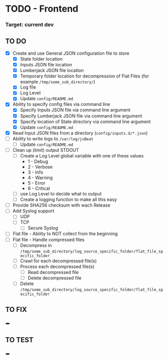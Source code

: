 # TODO - Frontend

### Target: current dev

## TO DO
- [x] Create and use General JSON configuration file to store
  - [x] State folder location
  - [x] Inputs JSON file location
  - [x] Lumberjack JSON file location
  - [x] Temporary folder location for decompression of Flat Files (for example `/tmp/some_sub_directory/`)
  - [x] Log file
  - [x] Log Level
  - [x] Update `config/README.md`
- [x] Ability to specify config files via command line
  - [x] Specify Inputs JSON file via command line argument
  - [x] Specify Lumberjack JSON file via command line argument
  - [x] Specify location of State directory via command line argument
  - [x] Update `config/README.md`
- [x] Read Input JSON files from a directory (`config/inputs.d/*.json`)
- [ ] Ability to write logs to `/var/log/jsBeat`
  - [ ] Update `config/README.md`
- [ ] Clean up (limit) output STDOUT
  - [ ] Create a Log Level global variable with one of these values
    - 1 - Debug
    - 2 - Verbose
    - 3 - Info
    - 4 - Warning
    - 5 - Error
    - 6 - Critical
  - [ ] use Log Level to decide what to output
  - [ ] Create a logging function to make all this easy
- [ ] Provide SHA256 checksum with wach Release
- [ ] Add Syslog support
  - [ ] UDP
  - [ ] TCP
    - [ ] Secure Syslog
- [ ] Flat file - Ability to NOT collect from the beginning
- [ ] Flat file - Handle compressed files
  - [ ] Decompress in `/tmp/some_sub_directory/log_source_specific_folder/flat_file_specific_folder`
  - [ ] Crawl for each decompressed file(s)
  - [ ] Process each decompressed file(s)
    - [ ] Read decompressed file
    - [ ] Delete decompressed file
  - [ ] Delete `/tmp/some_sub_directory/log_source_specific_folder/flat_file_specific_folder`

## TO FIX
:hole:

## TO TEST
:hole:

